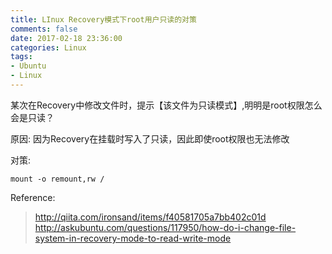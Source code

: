 ```yaml
---
title: LInux Recovery模式下root用户只读的对策
comments: false
date: 2017-02-18 23:36:00
categories: Linux
tags:
- Ubuntu
- Linux
---
```

某次在Recovery中修改文件时，提示【该文件为只读模式】,明明是root权限怎么会是只读？
<!---more--->
原因:
因为Recovery在挂载时写入了只读，因此即使root权限也无法修改

对策:
```
mount -o remount,rw /
```

Reference:
> http://qiita.com/ironsand/items/f40581705a7bb402c01d
> http://askubuntu.com/questions/117950/how-do-i-change-file-system-in-recovery-mode-to-read-write-mode